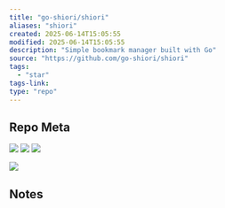 ```yaml
---
title: "go-shiori/shiori"
aliases: "shiori"
created: 2025-06-14T15:05:55
modified: 2025-06-14T15:05:55
description: "Simple bookmark manager built with Go"
source: "https://github.com/go-shiori/shiori"
tags:
  - "star"
tags-link:
type: "repo"
---
```

## Repo Meta

![](https://img.shields.io/github/stars/go-shiori/shiori?style=for-the-badge&label=stars) ![](https://img.shields.io/github/repo-size/go-shiori/shiori?style=for-the-badge&label=size) ![](https://img.shields.io/github/created-at/go-shiori/shiori?style=for-the-badge&label=since)

[![](https://github-readme-stats.vercel.app/api/pin/?username=go-shiori&repo=shiori&bg_color=00000000)](https://github.com/go-shiori/shiori)

## Notes

